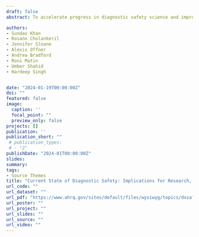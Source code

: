 ```yaml
---
draft: false
abstract: To accelerate progress in diagnostic safety science and improvement activities, we used two methods to identify major themes related to the current state of diagnostic safety and highlight key gaps in knowledge. The first was a rapid narrative review methodology to evaluate multiple resources in the literature and the second included interviews with experts. Findings have several implications for future resource investments to reduce harm from diagnostic errors.

authors:
- Sundas Khan
- Rosann Cholankeril
- Jennifer Sloane
- Alexis Offner
- Andrea Bradford
- Roni Matin
- Umber Shahid
- Hardeep Singh


date: "2024-01-19T00:00:00Z"
doi: ""
featured: false
image:
  caption: ''
  focal_point: ""
  preview_only: false
projects: []
publication: ''
publication_short: ""
 # publication_types:
 # - "2"
publishDate: "2024-01T00:00:00Z"
slides: 
summary: 
tags:
- Source Themes
title: "Current State of Diagnostic Safety: Implications for Research, Practice, and Policy."
url_code: ""
url_dataset: ""
url_pdf: "https://www.ahrq.gov/sites/default/files/wysiwyg/topics/dxsafety-current-state.pdf"
url_poster: ""
url_project: ""
url_slides: ""
url_source: ""
url_video: ""
---
```


